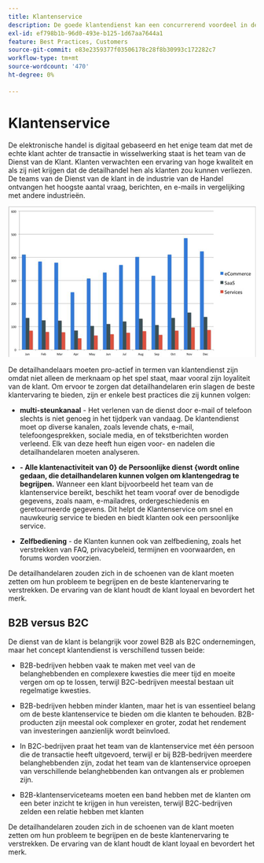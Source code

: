 ```yaml
---
title: Klantenservice
description: De goede klantendienst kan een concurrerend voordeel in de elektronische handel ruimte zijn.
exl-id: ef798b1b-96d0-493e-b125-1d67aa7644a1
feature: Best Practices, Customers
source-git-commit: e83e2359377f03506178c28f8b30993c172282c7
workflow-type: tm+mt
source-wordcount: '470'
ht-degree: 0%

---
```


# Klantenservice

De elektronische handel is digitaal gebaseerd en het enige team dat met de echte klant achter de transactie in wisselwerking staat is het team van de Dienst van de Klant. Klanten verwachten een ervaring van hoge kwaliteit en als zij niet krijgen dat de detailhandel hen als klanten zou kunnen verliezen. De teams van de Dienst van de klant in de industrie van de Handel ontvangen het hoogste aantal vraag, berichten, en e-mails in vergelijking met andere industrieën.

![ grafiek van de de dienstbar van de Klant ](../../assets/playbooks/customer-service-chart.png)

De detailhandelaars moeten pro-actief in termen van klantendienst zijn omdat niet alleen de merknaam op het spel staat, maar vooral zijn loyaliteit van de klant. Om ervoor te zorgen dat detailhandelaren erin slagen de beste klantervaring te bieden, zijn er enkele best practices die zij kunnen volgen:

- **multi-steunkanaal** - Het verlenen van de dienst door e-mail of telefoon slechts is niet genoeg in het tijdperk van vandaag. De klantendienst moet op diverse kanalen, zoals levende chats, e-mail, telefoongesprekken, sociale media, en of tekstberichten worden verleend. Elk van deze heeft hun eigen voor- en nadelen die detailhandelaren moeten analyseren.

- **- Alle klantenactiviteit van 0} de Persoonlijke dienst {wordt online gedaan, die detailhandelaren kunnen volgen om klantengedrag te begrijpen.** Wanneer een klant bijvoorbeeld het team van de klantenservice bereikt, beschikt het team vooraf over de benodigde gegevens, zoals naam, e-mailadres, ordergeschiedenis en geretourneerde gegevens. Dit helpt de Klantenservice om snel en nauwkeurig service te bieden en biedt klanten ook een persoonlijke service.

- **Zelfbediening** - de Klanten kunnen ook van zelfbediening, zoals het verstrekken van FAQ, privacybeleid, termijnen en voorwaarden, en forums worden voorzien.

De detailhandelaren zouden zich in de schoenen van de klant moeten zetten om hun probleem te begrijpen en de beste klantenervaring te verstrekken. De ervaring van de klant houdt de klant loyaal en bevordert het merk.

## B2B versus B2C

De dienst van de klant is belangrijk voor zowel B2B als B2C ondernemingen, maar het concept klantendienst is verschillend tussen beide:

- B2B-bedrijven hebben vaak te maken met veel van de belanghebbenden en complexere kwesties die meer tijd en moeite vergen om op te lossen, terwijl B2C-bedrijven meestal bestaan uit regelmatige kwesties.

- B2B-bedrijven hebben minder klanten, maar het is van essentieel belang om de beste klantenservice te bieden om die klanten te behouden. B2B-producten zijn meestal ook complexer en groter, zodat het rendement van investeringen aanzienlijk wordt beïnvloed.

- In B2C-bedrijven praat het team van de klantenservice met één persoon die de transactie heeft uitgevoerd, terwijl er bij B2B-bedrijven meerdere belanghebbenden zijn, zodat het team van de klantenservice oproepen van verschillende belanghebbenden kan ontvangen als er problemen zijn.

- B2B-klantenserviceteams moeten een band hebben met de klanten om een beter inzicht te krijgen in hun vereisten, terwijl B2C-bedrijven zelden een relatie hebben met klanten

De detailhandelaren zouden zich in de schoenen van de klant moeten zetten om hun probleem te begrijpen en de beste klantenervaring te verstrekken. De ervaring van de klant houdt de klant loyaal en bevordert het merk.
